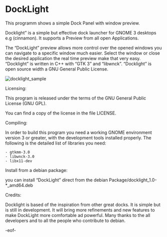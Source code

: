 # DockLight
This programm shows a simple Dock Panel with window preview.

Docklight” is a simple but effective dock launcher for GNOME 3 desktops e.g (cinnamon).
It supports a Preview from all open Applications.

The “DockLight” preview allows more control over the opened windows you can navigate to a specific window much easier.
Select the window or close the desired application the real time preview make that very easy.
“Docklight” is written in C++ with “GTK 3” and “libwnck”. “Docklight” is open source width a GNU General Public License.


![docklight_sample](https://cloud.githubusercontent.com/assets/9448387/19643317/e3d066ea-9a13-11e6-8971-96cf38752c97.jpg)


 Licensing:

  This program is released under the terms of the GNU General Public
  License (GNU GPL).

  You can find a copy of the license in the file LICENSE.
  
 Compiling:
  
  In order to build this program you need a working GNOME environment
  version 3 or greater, with the development tools installed properly.
  The following is the detailed list of libraries you need:
  
	- gtkmm-3.0
	- libwnck-3.0	
	- libx11-dev
   
 Install from a debian package:
 
  you can install “DockLight” direct from the debian Package/docklight_1.0-*_amd64.deb
 
 Credits:

  Docklight is based of the inspiration from other great docks. It is simple but is still in   development. 
  It will  bring more refinements and  new features to make DockLight more comfortable ad powerful.
  Many thanks to the all developers and to all the people who contribute to debian.

  -eof-




